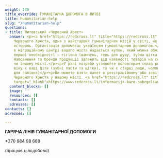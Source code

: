 ```yaml
---
weight: 140
title_override: ГУМАНІТАРНА ДОПОМОГА В ЛИТВІ
title: humanitarian-help
slug: "/humanitarian-help"
questions:
- title: Литовський «Червоний Хрест»
  answer: <p><a href="https://redcross.lt" title="https://redcross.lt" target="_blank">https://redcross.lt</a></p><p>Товариство
    Червоного Хреста, одна з найстарших гуманітарних місій у світі, не могла залишатися
    осторонь. Організація допомагає українцям гуманітарною допомогою.</p><p>При реєстрації
    в міграційному центрі вашого міста надається купон, який можна обміняти на набір
    першої необхідності – гігієна (шампунь, гель для душу, зубна щітка та паста, мило).
    Наповнення та бренди продукції залежить від наявності товарів на складі в тому
    чи іншому місті.</p><p>У разі потреби уточнюйте волонтерам склад родини, якого
    віку є ваші діти (зубні пасти та щітки), та чи є старші люди, чоловіки (приладдя
    для гоління)</p><p>Ви можете взяти пакет в реєстраційному або завітавши за адресою
    Червоного Хреста у вашому місті. <a href="https://redcross.lt" title="https://redcross.lt"
    target="_blank">https://www.redcross.lt/informacija-karo-pabegeliams-ukrainos</a></p>
  content_blocks: []
  image: ''
  resources: []
  contacts: []
  adresses: []
contacts: []
adresses: []

---
```

**ГАРЯЧА ЛІНІЯ ГУМАНІТАРНОЇ ДОПОМОГИ**

\+370 684 98 688

(працює цілодобово)
